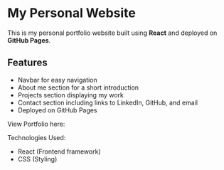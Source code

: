 # My Personal Website

This is my personal portfolio website built using **React** and deployed on **GitHub Pages**. 

## Features
- Navbar for easy navigation
- About me section for a short introduction
- Projects section displaying my work
- Contact section including links to LinkedIn, GitHub, and email
- Deployed on GitHub Pages

View Portfolio here: 

Technologies Used:
- React (Frontend framework)
- CSS (Styling)
